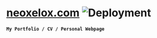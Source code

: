 # [neoxelox.com](https://neoxelox.com) ![Deployment](https://github.com/Neoxelox/portfolio/workflows/Deployment/badge.svg)
**`My Portfolio / CV / Personal Webpage`**